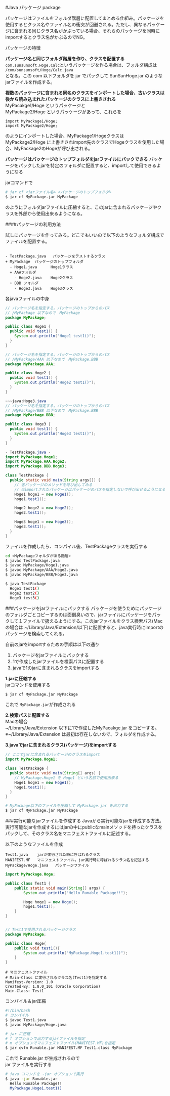 #Java パッケージ package

パッケージはファイルをフォルダ階層に配置してまとめる仕組み。パッケージを使用するとクラス名やファイル名の衝突が回避される。ただし、異なるパッケージに含まれる同じクラス名がかぶっている場合、それらのパッケージを同時にimportするとクラス名がかぶるのでNG。

パッケージの特徴

**パッケージ名と同じフォルダ階層を作り、クラスを配置する**  
`com.sunsunsoft.Hoge.Calc`というパッケージを作る場合は、フォルダ構成は  
`/com/sunsunsoft/Hoge/Calc.java`  
となる。この com 以下フォルダを jar でパックして SunSunHoge.jar のようなjarファイルを作成する。

**複数のパッケージに含まれる同名のクラスをインポートした場合、古いクラスは後から読み込まれたパッケージのクラスに上書きされる**  
MyPacakge1/Hoge というパッケージと  
MyPackage2/Hoge というパッケージがあって、これらを 

~~~
import MyPackage1/Hoge;
import MyPackage2/Hoge;
~~~
のようにインポートした場合、MyPackage1/Hogeクラスは MyPackage2/Hoge に上書きされimport先のクラスでHogeクラスを使用した場合、MyPackage2のHogeが呼び出される。


**パッケージはパッケージのトップフォルダをjarファイルにパックできる** 
パッケージをパックしたjarを特定のフォルダに配置すると、importして使用できるようになる

jarコマンドで

~~~sh
# jar cf <jarファイル名> <パッケージのトップフォルダ>
$ jar cf MyPackage.jar MyPackage
~~~
のようにフォルダjarファイルに圧縮すると、このjarに含まれるパッケージやクラスを外部から使用出来るようになる。


####パッケージの利用方法

試しにパッケージを作ってみる。どこでもいいので以下のようなフォルダ構成でファイルを配置する。

~~~

- TestPackage.java   パッケージをテストするクラス
+ MyPackage  パッケージのトップフォルダ
  - Hoge1.java      Hoge1クラス
  + AAAフォルダ
    - Hoge2.java    Hoge2クラス
  + BBB フォルダ
    - Hoge3.java    Hoge3クラス
~~~

各javaファイルの中身

~~~java:Hoge1.java
// パッケージ名を指定する。パッケージのトップからのパス
// /MyPackage 以下なので　MyPackage
package MyPackage;

public class Hoge1 {
  public void test1() {
    System.out.println("Hoge1 test1()");
  }
}

~~~

~~~java:Hoge2.java
// パッケージ名を指定する。パッケージのトップからのパス
// /MyPackage/AAA 以下なので　MyPackage.BBB
package MyPackage.AAA;

public class Hoge2 {
  public void test1() {
    System.out.println("Hoge2 test1()");
  }
}

~~~java:Hoge3.java
// パッケージ名を指定する。パッケージのトップからのパス
// /MyPackage/BBB 以下なので　MyPackage.BBB
package MyPackage.BBB;

public class Hoge3 {
  public void test1() {
    System.out.println("Hoge3 test1()");
  }
}

- TestPackage.java -
import MyPackage.Hoge1;
import MyPackage.AAA.Hoge2;
import MyPackage.BBB.Hoge3;

class TestPackage {
  public static void main(String args[]) {
    // 各パッケージのメソッドを呼び出してみる
    // ※importされたパッケージはパッケージのパスを指定しないで呼び出せるようになる
    Hoge1 hoge1 = new Hoge1();
    hoge1.test1();

    Hoge2 hoge2 = new Hoge2();
    hoge2.test1();

    Hoge3 hoge1 = new Hoge3();
    hoge3.test1();
  }
}
~~~

ファイルを作成したら、コンパイル後、TestPackageクラスを実行する

~~~sh
cd <MyPackageフォルダがある階層>
$ javac TestPackage.java
$ javac MyPackage/Hoge1.java
$ javac MyPackage/AAA/Hoge2.java
$ javac MyPackage/BBB/Hoge3.java

$ java TestPackage
  Hoge1 test1()
  Hoge2 test2()
  Hoge3 test3()
~~~

###パッケージをjarファイルにパックする
パッケージを使うためにパッケージのフォルダごとコピーするのは面倒臭いので、jarファイルにパッケージをパックして１ファイルで扱えるようにする。このjarファイルをクラス検索パス(Macの場合は ~/Library/Java/Extension/以下)に配置すると、java実行時にimportのパッケージを検索してくれる。

自前のjarをimportするための手順は以下の通り

1. パッケージをjarファイルにパックする
2. 1で作成したjarファイルを検索パスに配置する
3. javaで1のjarに含まれるクラスをimportする

**1.jarに圧縮する**  
jarコマンドを使用する

~~~sh
$ jar cf MyPackage.jar MyPackage
~~~
これで `MyPackage.jar`が作成される

**2.検索パスに配置する**  
Macの場合  
~/Library/Java/Extension 以下に1で作成したMyPacakge.jar をコピーする。  
※~/Library/Java/Extension は最初は存在しないので、フォルダを作成する。

**3.javaでjarに含まれるクラス(パッケージ)をimportする**  

~~~java
// ここでjarに含まれるパッケージのクラスをimport 
import MyPackage.Hoge1;

class TestPackage {
  public static void main(String[] args) {
    // MyPackage.Hoge1 を Hoge1 という名前で使用出来る
    Hoge1 hoge1 = new Hoge1();
    hoge1.test1();
  }
}
~~~

~~~sh
# MyPackage以下のファイルを圧縮して MyPackage.jar を出力する
$ jar cf MyPackage.jar MyPackage 
~~~

###実行可能なjarファイルを作成する
Javaから実行可能なjarを作成する方法。実行可能なjarを作成するにはjarの中にpublicなmainメソッドを持ったクラスをパックして、そのクラス名をマニフェストファイルに記述する。

以下のようなファイルを作成

~~~
Test1.java    jarが実行された時に呼ばれるクラス
MANIFEST.MF   マニフェストファイル。jar実行時に呼ばれるクラス名を記述する
MyPackage/Hoge.java   パッケージファイル
~~~

~~~java:Test1.java
import MyPackage.Hoge;

public class Test1 {
    public static void main(String[] args) {
        System.out.println("Hello Runable Package!!");

        Hoge hoge1 = new Hoge();
        hoge1.test1();
    }
}
~~~


~~~java:Hoge.java

// Test1で使用されるパッケージクラス
package MyPackage;

public class Hoge{
    public void test1(){
        System.out.println("MyPackage.Hoge1.test1()");
    }
}
~~~

~~~MANIFEST.MF
# マニフェストファイル
# Main-Class に実行されるクラス名(Test1)を指定する
Manifest-Version: 1.0
Created-By: 1.8.0_101 (Oracle Corporation)
Main-Class: Test1
~~~

コンパイル＆jar圧縮

~~~sh
#!/bin/bash
# コンパイル
$ javac Test1.java
$ javac MyPackage/Hoge.java

# jar に圧縮
# f オプションで出力するjarファイルを指定
# m オプションでマニフェストファイル(MANIFEST.MF)を指定
$ jar cvfm Runable.jar MANIFEST.MF Test1.class MyPackage
~~~

これで Runable.jar が生成されるので  
jar ファイルを実行する

~~~sh
# java コマンドを -jar オプションで実行
$ java -jar Runable.jar
  Hello Runable Package!!
  MyPackage.Hoge1.test1()
~~~